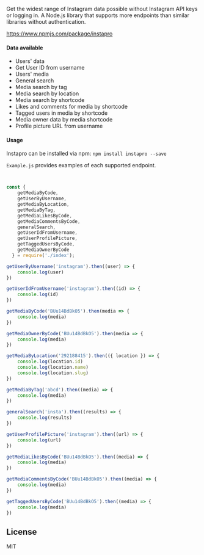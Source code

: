 Get the widest range of Instagram data possible without Instagram API keys or logging in. A Node.js library that supports more endpoints than similar libraries without authentication.

https://www.npmjs.com/package/instapro

#### Data available

- Users' data
- Get User ID from username
- Users' media
- General search
- Media search by tag
- Media search by location
- Media search by shortcode
- Likes and comments for media by shortcode
- Tagged users in media by shortcode
- Media owner data by media shortcode
- Profile picture URL from username

#### Usage

Instapro can be installed via npm: `npm install instapro --save`

`Example.js` provides examples of each supported endpoint.

```javascript


const {
    getMediaByCode,
    getUserByUsername,
    getMediaByLocation,
    getMediaByTag,
    getMediaLikesByCode,
    getMediaCommentsByCode,
    generalSearch,
    getUserIdFromUsername,
    getUserProfilePicture,
    getTaggedUsersByCode,
    getMediaOwnerByCode
  } = require('./index');

getUserByUsername('instagram').then((user) => {
    console.log(user)
})

getUserIdFromUsername('instagram').then((id) => {
    console.log(id)
})

getMediaByCode('BUu14BdBkO5').then(media => {
    console.log(media)
})

getMediaOwnerByCode('BUu14BdBkO5').then(media => {
    console.log(media)
})

getMediaByLocation('292188415').then(({ location }) => {
    console.log(location.id)
    console.log(location.name)
    console.log(location.slug)
})

getMediaByTag('abcd').then((media) => {
    console.log(media)
})

generalSearch('insta').then((results) => {
    console.log(results)
})

getUserProfilePicture('instagram').then((url) => {
    console.log(url)
})

getMediaLikesByCode('BUu14BdBkO5').then((media) => {
    console.log(media)
})

getMediaCommentsByCode('BUu14BdBkO5').then((media) => {
    console.log(media)
})

getTaggedUsersByCode('BUu14BdBkO5').then((media) => {
    console.log(media)
})
```



## License
MIT